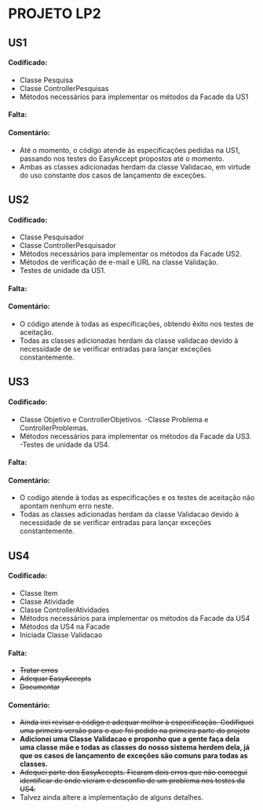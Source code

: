 # PROJETO LP2

## US1
#### Codificado:
- Classe Pesquisa
- Classe ControllerPesquisas
- Métodos necessários para implementar os métodos da Facade da US1
#### Falta:

#### Comentário:
- Até o momento, o código atende às especificações pedidas na US1, passando nos testes do EasyAccept propostos até o momento.
- Ambas as classes adicionadas herdam da classe Validacao, em virtude do uso constante dos casos de lançamento de exceções.

## US2
#### Codificado:
- Classe Pesquisador
- Classe ControllerPesquisador
- Métodos necessários para implementar os métodos da Facade US2.
- Métodos de verificação de e-mail e URL na classe Validação.
- Testes de unidade da US1.
#### Falta:

#### Comentário:
- O código atende à todas as especificações, obtendo êxito nos testes de aceitação.
- Todas as classes adicionadas herdam da classe validacao devido à necessidade de se verificar entradas para lançar exceções constantemente.

## US3
#### Codificado:
- Classe Objetivo e ControllerObjetivos.
-Classe Problema e ControllerProblemas.
- Métodos necessários para implementar os métodos da Facade da US3.
-Testes de unidade da US4.
#### Falta:

#### Comentário:
- O codigo atende à todas as especificações e os testes de aceitação não apontam nenhum erro neste.
- Todas as classes adicionadas herdam da classe Validacao devido à necessidade de se verificar entradas para lançar exceções constantemente.

## US4
#### Codificado:
- Classe Item
- Classe Atividade
- Classe ControllerAtividades
- Métodos necessários para implementar os métodos da Facade da US4
- Métodos da US4 na Facade
- Iniciada Classe Validacao
#### Falta:
- ~~Tratar erros~~
- ~~Adequar EasyAccepts~~
- ~~Documentar~~
#### Comentário:
- ~~Ainda irei revisar o código e adequar melhor à especificação. Codifiquei uma primeira versão para o que foi pedido na primeira parte do projeto~~
- **Adicionei uma Classe Validacao e proponho que a gente faça dela uma classe mãe e todas as classes do nosso sistema herdem dela, já que os casos de lançamento de exceções são comuns para todas as classes.** 
- ~~Adequei parte dos EasyAccepts. Ficaram dois erros que não consegui identificar de onde vieram e desconfio de um problema nos testes da US4.~~
- Talvez ainda altere a implementação de alguns detalhes.
